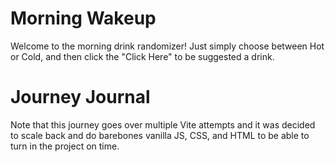 # Morning Wakeup

Welcome to the morning drink randomizer!
Just simply choose between Hot or Cold, and then click the "Click Here" to be suggested a drink. 




# Journey Journal

Note that this journey goes over multiple Vite attempts and it was decided to scale back and do barebones vanilla JS, CSS, and HTML to be able to turn in the project on time. 